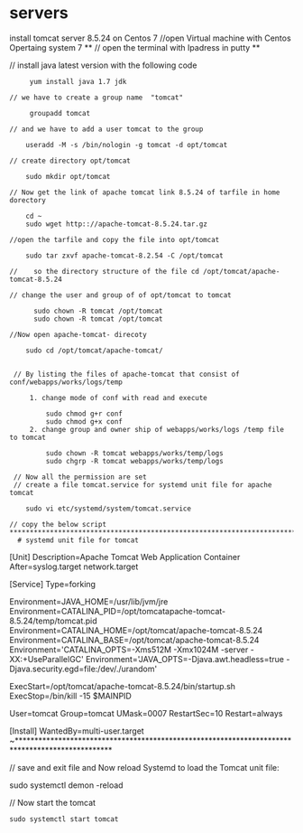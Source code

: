 # servers
install tomcat server 8.5.24 on Centos 7
//open Virtual machine with Centos Opertaing system 7 **
// open the terminal with Ipadress in putty **
  
  //  install java latest version with the following code
   
         yum install java 1.7 jdk

    // we have to create a group name  "tomcat"

         groupadd tomcat

    // and we have to add a user tomcat to the group

        useradd -M -s /bin/nologin -g tomcat -d opt/tomcat

    // create directory opt/tomcat

        sudo mkdir opt/tomcat

    // Now get the link of apache tomcat link 8.5.24 of tarfile in home dorectory

        cd ~
        sudo wget http:://apache-tomcat-8.5.24.tar.gz

    //open the tarfile and copy the file into opt/tomcat

        sudo tar zxvf apache-tomcat-8.2.54 -C /opt/tomcat

    //    so the directory structure of the file cd /opt/tomcat/apache-tomcat-8.5.24

    // change the user and group of of opt/tomcat to tomcat

          sudo chown -R tomcat /opt/tomcat
          sudo chown -R tomcat /opt/tomcat

    //Now open apache-tomcat- direcoty 

        sudo cd /opt/tomcat/apache-tomcat/


     // By listing the files of apache-tomcat that consist of conf/webapps/works/logs/temp

         1. change mode of conf with read and execute
            
             sudo chmod g+r conf
             sudo chmod g+x conf
         2. change group and owner ship of webapps/works/logs /temp file to tomcat
          
             sudo chown -R tomcat webapps/works/temp/logs
             sudo chgrp -R tomcat webapps/works/temp/logs

     // Now all the permission are set 
     // create a file tomcat.service for systemd unit file for apache tomcat

        sudo vi etc/systemd/system/tomcat.service

    // copy the below script 
    ********************************************************************************
      # systemd unit file for tomcat
[Unit]
Description=Apache Tomcat Web Application Container
After=syslog.target network.target

[Service]
Type=forking

Environment=JAVA_HOME=/usr/lib/jvm/jre
Environment=CATALINA_PID=/opt/tomcatapache-tomcat-8.5.24/temp/tomcat.pid
Environment=CATALINA_HOME=/opt/tomcat/apache-tomcat-8.5.24
Environment=CATALINA_BASE=/opt/tomcat/apache-tomcat-8.5.24
Environment='CATALINA_OPTS=-Xms512M -Xmx1024M -server -XX:+UseParallelGC'
Environment='JAVA_OPTS=-Djava.awt.headless=true -Djava.security.egd=file:/dev/./urandom'

ExecStart=/opt/tomcat/apache-tomcat-8.5.24/bin/startup.sh
ExecStop=/bin/kill -15 $MAINPID

User=tomcat
Group=tomcat
UMask=0007
RestartSec=10
Restart=always

[Install]
WantedBy=multi-user.target
~************************************************************************************************

// save and exit file and Now reload Systemd to load the Tomcat unit file:

sudo systemctl demon -reload

// Now start the tomcat

    sudo systemctl start tomcat

        

    

